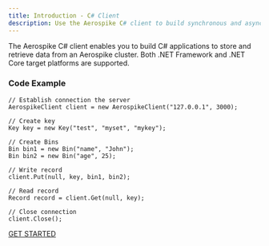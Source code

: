 ```yaml
---
title: Introduction - C# Client
description: Use the Aerospike C# client to build synchronous and asynchronous C# applications to store and retrieve data from an Aerospike cluster.
---
```


The Aerospike C# client enables you to build C# applications to store and retrieve data from an Aerospike cluster. Both .NET Framework and .NET Core target platforms are supported.

### Code Example

```
// Establish connection the server
AerospikeClient client = new AerospikeClient("127.0.0.1", 3000);

// Create key
Key key = new Key("test", "myset", "mykey");

// Create Bins
Bin bin1 = new Bin("name", "John");
Bin bin2 = new Bin("age", 25);

// Write record
client.Put(null, key, bin1, bin2);

// Read record
Record record = client.Get(null, key);

// Close connection
client.Close();
```

<div class="text-center">
<a class="button primary" href="/docs/client/csharp/start">GET STARTED</a>
</div>
